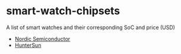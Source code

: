 # smart-watch-chipsets
A list of smart watches and their corresponding SoC and price (USD)

- [Nordic Semiconductor](nordic-semiconductor.md)
- [HunterSun](huntersun.md)
